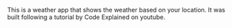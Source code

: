 This is a weather app that shows the weather based on your location. It was built following a tutorial by Code Explained on youtube. 
